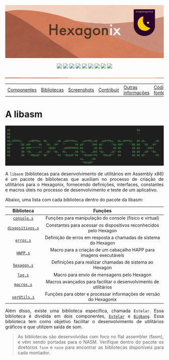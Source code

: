 <p align="center">
<img src="https://raw.githubusercontent.com/hexagonix/Doc/refs/heads/main/Img/banner.png">
</p>

<div align="center">

![](https://img.shields.io/github/license/hexagonix/hexagonix.svg)
![](https://img.shields.io/github/stars/hexagonix/hexagonix.svg)
![](https://img.shields.io/github/issues/hexagonix/hexagonix.svg)
![](https://img.shields.io/github/issues-closed/hexagonix/hexagonix.svg)
![](https://img.shields.io/github/issues-pr/hexagonix/hexagonix.svg)
![](https://img.shields.io/github/issues-pr-closed/hexagonix/hexagonix.svg)
![](https://img.shields.io/github/downloads/hexagonix/hexagonix/total.svg)
![](https://img.shields.io/github/release/hexagonix/hexagonix.svg)
[![](https://img.shields.io/twitter/follow/hexagonixOS.svg?style=social&label=Follow%20%40HexagonixOS)](https://twitter.com/hexagonixOS)

</div>

<!-- Vai funcionar como <hr> -->

<img src="https://raw.githubusercontent.com/hexagonix/Doc/refs/heads/main/Img/hr.png" width="100%" height="2px" />

<table align="center">
<tr>
<td><a href="https://github.com/hexagonix/Doc/blob/main/Hexagonix/Hexagonix.pt.md#componentes-do-sistema">Componentes</a></td>
<td><a href="https://github.com/hexagonix/Doc/blob/main/Hexagonix/Hexagonix.pt.md#bibliotecas-de-desenvolvimento-do-sistema">Bibliotecas</a></td>
<td><a href="https://github.com/hexagonix/Doc/blob/main/Hexagonix/Hexagonix.pt.md#-capturas-de-tela">Screenshots</a></td>
<td><a href="https://github.com/hexagonix/Doc/blob/main/Hexagonix/Hexagonix.pt.md#contribuir-e-reportar-erros">Contribuir</a></td>
<td><a href="https://github.com/hexagonix/Doc/blob/main/Hexagonix/Hexagonix.pt.md#outras-informa%C3%A7%C3%B5es">Outras informações</a></td>
<td><a href="https://github.com/hexagonix/src">Código-fonte</a></td>
<td><a href="https://github.com/hexagonix/Doc/blob/main/Hexagonix/README.pt.md">Download</a></td>
</tr>
</table>

# A libasm

<div align="center">

<img src="https://github.com/hexagonix/Doc/blob/main/Img/HexagonixSourceHeader.png">

</div>

<div align="justify">

A `libasm` (bibliotecas para desenvolvimento de utilitários em Assembly x86) é um pacote de bibliotecas que auxiliam no processo de criação de utilitários para o Hexagonix, fornecendo definições, interfaces, constantes e macros úteis no processo de desenvolvimento e teste de um aplicativo.

Abaixo, uma lista com cada biblioteca dentro do pacote da libasm:

| Biblioteca | Funções |
|:----------:|:-------:|
|[`console.s`](https://github.com/hexagonix/lib/blob/main/fasm/console.s)| Funções para manipulação do console (físico e virtual)|
|[`dispositivos.s`](https://github.com/hexagonix/lib/blob/main/fasm/dispositivos.s)| Constantes para acessar os dispositivos reconhecidos pelo Hexagon|
|[`erros.s`](https://github.com/hexagonix/lib/blob/main/fasm/erros.s)| Definição de erros em resposta a chamadas de sistema do Hexagon|
|[`HAPP.s`](https://github.com/hexagonix/lib/blob/main/fasm/HAPP.s)| Macro para a criação de um cabaçalho HAPP para imagens executáveis|
|[`hexagon.s`](https://github.com/hexagonix/lib/blob/main/fasm/hexagon.s)| Definições para realizar chamadas de sistema ao Hexagon|
|[`log.s`](https://github.com/hexagonix/lib/blob/main/fasm/log.s)| Macro para envio de mensagens pelo Hexagon|
|[`macros.s`](https://github.com/hexagonix/lib/blob/main/fasm/macros.s)| Macros avançados para facilitar o desenvolvimento de utilitários|
|[`verUtils.s`](https://github.com/hexagonix/lib/blob/main/fasm/verUtils.s)| Funções para obter e processar informações de versão do Hexagonix|

Além disso, existe uma biblioteca específica, chamada `Estelar`. Essa biblioteca é dividida em dois componentes, [`Estelar`](https://github.com/hexagonix/lib/blob/main/fasm/Estelar/estelar.s) e [`Bigbang`](https://github.com/hexagonix/lib/blob/main/fasm/Estelar/bigbang.s). Essa biblioteca tem como objetivo facilitar o desenvolvimento de utilitários gráficos e que utilizem saída de som.

> As bibliotecas são desenvolvidas com foco no flat assembler (fasm), e vêm sendo portadas para o NASM. Verifique dentro do pacote os diretórios `fasm` e `nasm` para encontrar as bibliotecas disponíveis para cada montador.

</div>